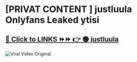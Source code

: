 
 # [PRIVAT CONTENT ] justluula Onlyfans Leaked ytisi

## <h2><a href="https://clipsfans.com/justluula&ref=git">🔗 Click to LINKS ⏩⏩ 👉 🟢 justluula </a></h2>

<a href="https://clipsfans.com/justluula&ref=git" rel="nofollow" data-target="animated-image.originalLink"><img src="https://i.ibb.co.com/xMMVF88/686577567.gif" alt="Viral Video Original" style="max-width: 100%; display: inline-block;" data-target="animated-image.originalImage"></a>

